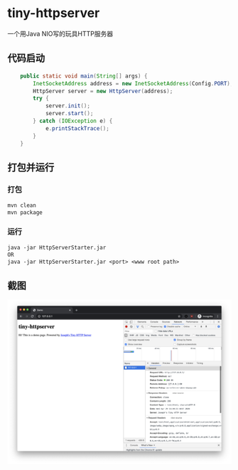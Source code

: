 # tiny-httpserver
一个用Java NIO写的玩具HTTP服务器

## 代码启动
``` java
    public static void main(String[] args) {
        InetSocketAddress address = new InetSocketAddress(Config.PORT);
        HttpServer server = new HttpServer(address);
        try {
            server.init();
            server.start();
        } catch (IOException e) {
            e.printStackTrace();
        }
    }
```

## 打包并运行
### 打包
```
mvn clean
mvn package
```
### 运行
```
java -jar HttpServerStarter.jar
OR
java -jar HttpServerStarter.jar <port> <www root path>
```

## 截图
![](screenshots/demo.png)